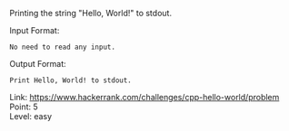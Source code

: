 Printing the string "Hello, World!" to stdout.

Input Format:

	No need to read any input.

Output Format:

	Print Hello, World! to stdout.

Link: https://www.hackerrank.com/challenges/cpp-hello-world/problem<br />
Point: 5<br />
Level: easy